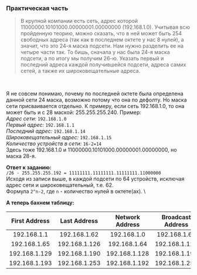 ### Практическая часть

> В крупной компании есть сеть, адрес которой 11000000.10101000.00000001.00000000 (192.168.1.0). Учитывая всю пройденную теорию, можно сказать, что в ней может быть 254 свободных адреса (так как в последнем октете у нас 8 нулей), а значит, что это 24-я маска подсети. Нам нужно разделить ее на четыре части так. То бишь, сначала у нас была 24-я маска подсети, а по итогу мы получим 26-ю. Указать первый и последний адреса каждой получившейся подсети, адреса самих сетей, а также их широковещательные адреса.
<br />

Я не совсем понимаю, почему по последней октете была определена данной сети 24 маска, возможно потому что она по дефолту. Но маска сети присваивается отдельно. К примеру, если сеть 192.168.1.0, то она может быть и с 28 маской: 255.255.255.240. Пример: \
*Адрес сети:* `192.168.1.0` \
*Первый адрес:* `192.168.1.1` \
*Последний адрес:* `192.168.1.14` \
*Широковещательный адрес:* `192.168.1.15` \
*Количество устройств в сети:* `16-2=14` \
Здесь тоже 192.168.1.0 и 11000000.10101000.00000001.00000000, но маска 28-я.

**Ответ к заданию:**\
`/26 - 255.255.255.192 = 11111111.11111111.11111111.11000000` \
Исходя из записи выше, в каждой подсети по 64 устройств, исключая адрес сети и широковещательный, т.е. 62. \
Формула `2^n-2`, где `n` - количество нулей в октете(ах). \

**А теперь бахнем таблицу:**

| **First Address** | **Last Address** | **Network Address** | **Broadcast Address** |
|:-----------------:|:----------------:|:-------------------:|:---------------------:|
|    192.168.1.1    |   192.168.1.62   |     192.168.1.0     |      192.168.1.63     |
|    192.168.1.65   |   192.168.1.126  |     192.168.1.64    |     192.168.1.127     |
|   192.168.1.129   |   192.168.1.190  |    192.168.1.128    |     192.168.1.191     |
|   192.168.1.193   |   192.168.1.253  |    192.168.1.192    |     192.168.1.255     |
